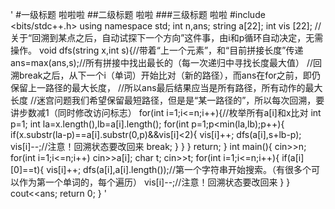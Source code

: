 '
#一级标题
啦啦啦
##二级标题
啦啦
###三级标题
啦啦
#include <bits/stdc++.h>
using namespace std;
int n,ans;
string a[22];
int vis [22];
//关于“回溯到某点之后，自动试探下一个方向”这件事，由i和p循环自动决定，无需操作。
void dfs(string x,int s){//带着“上一个元素”，和“目前拼接长度”传递
    ans=max(ans,s);//所有拼接中找出最长的（每一次递归中寻找长度最大值）
    //回溯break之后，从下一个i（单词）开始比对（新的路径），而ans在for之前，即仍保留上一路径的最大长度，
    //所以ans最后结果应当是所有路径，所有动作的最大长度
    //迷宫问题我们希望保留最短路径，但是是“某一路径的”，所以每次回溯，要讲步数减1（同时修改访问标志）
    for(int i=1;i<=n;i++){//枚举所有a[i]和x比对
        int p=1;
        int la=x.length(),lb=a[i].length();
        for(int p=1;p<min(la,lb);p++){
            if(x.substr(la-p)==a[i].substr(0,p)&&vis[i]<2){
                vis[i]++;
                dfs(a[i],s+lb-p);
                vis[i]--;//注意！回溯状态要改回来
                break;
            }
        }
    }
return;
}
int main(){
    cin>>n;
    for(int i=1;i<=n;i++)
        cin>>a[i];
    char t;
    cin>>t;
    for(int i=1;i<=n;i++){
        if(a[i][0]==t){
            vis[i]++;
            dfs(a[i],a[i].length());//第一个字符串开始搜索。（有很多个可以作为第一个单词的，每个遍历）
            vis[i]--;//注意！回溯状态要改回来
        }
    }
    cout<<ans;
    return 0;
}
'
